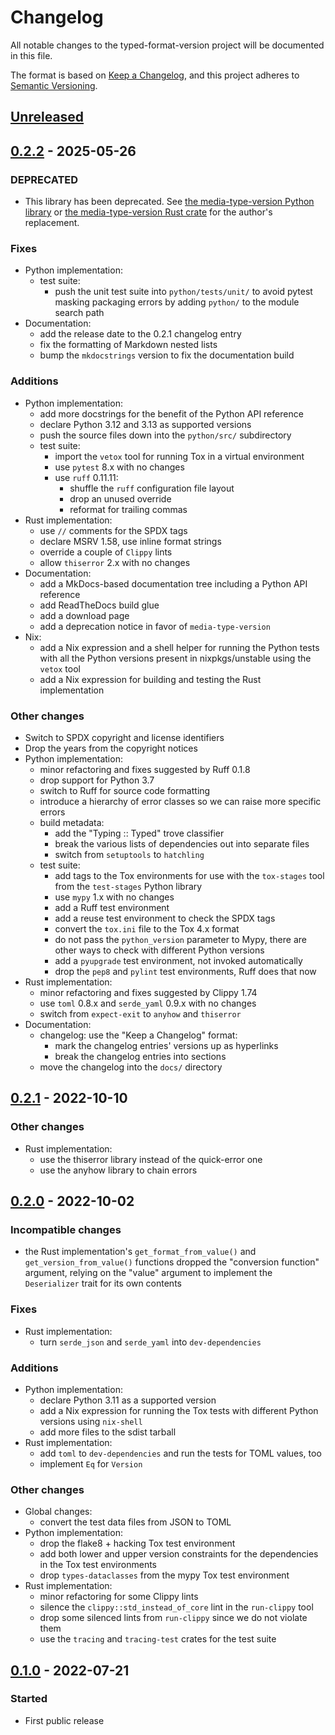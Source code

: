 <!--
SPDX-FileCopyrightText: Peter Pentchev <roam@ringlet.net>
SPDX-License-Identifier: BSD-2-Clause
-->

# Changelog

All notable changes to the typed-format-version project will be documented in this file.

The format is based on [Keep a Changelog](https://keepachangelog.com/en/1.1.0/),
and this project adheres to [Semantic Versioning](https://semver.org/spec/v2.0.0.html).

## [Unreleased]

## [0.2.2] - 2025-05-26

### DEPRECATED

- This library has been deprecated.
  See [the media-type-version Python library][pypi-media-type-version] or
  [the media-type-version Rust crate][crates-io-media-type-version] for
  the author's replacement.

### Fixes

- Python implementation:
    - test suite:
        - push the unit test suite into `python/tests/unit/` to avoid pytest masking
          packaging errors by adding `python/` to the module search path
- Documentation:
    - add the release date to the 0.2.1 changelog entry
    - fix the formatting of Markdown nested lists
    - bump the `mkdocstrings` version to fix the documentation build

### Additions

- Python implementation:
    - add more docstrings for the benefit of the Python API reference
    - declare Python 3.12 and 3.13 as supported versions
    - push the source files down into the `python/src/` subdirectory
    - test suite:
        - import the `vetox` tool for running Tox in a virtual environment
        - use `pytest` 8.x with no changes
        - use `ruff` 0.11.11:
            - shuffle the `ruff` configuration file layout
            - drop an unused override
            - reformat for trailing commas
- Rust implementation:
    - use `//` comments for the SPDX tags
    - declare MSRV 1.58, use inline format strings
    - override a couple of `Clippy` lints
    - allow `thiserror` 2.x with no changes
- Documentation:
    - add a MkDocs-based documentation tree including a Python API reference
    - add ReadTheDocs build glue
    - add a download page
    - add a deprecation notice in favor of `media-type-version`
- Nix:
    - add a Nix expression and a shell helper for running the Python tests with
      all the Python versions present in nixpkgs/unstable using the `vetox` tool
    - add a Nix expression for building and testing the Rust implementation

### Other changes

- Switch to SPDX copyright and license identifiers
- Drop the years from the copyright notices
- Python implementation:
    - minor refactoring and fixes suggested by Ruff 0.1.8
    - drop support for Python 3.7
    - switch to Ruff for source code formatting
    - introduce a hierarchy of error classes so we can raise more specific errors
    - build metadata:
        - add the "Typing :: Typed" trove classifier
        - break the various lists of dependencies out into separate files
        - switch from `setuptools` to `hatchling`
    - test suite:
        - add tags to the Tox environments for use with the `tox-stages` tool from
          the `test-stages` Python library
        - use `mypy` 1.x with no changes
        - add a Ruff test environment
        - add a reuse test environment to check the SPDX tags
        - convert the `tox.ini` file to the Tox 4.x format
        - do not pass the `python_version` parameter to Mypy, there are other ways to
          check with different Python versions
        - add a `pyupgrade` test environment, not invoked automatically
        - drop the `pep8` and `pylint` test environments, Ruff does that now
- Rust implementation:
    - minor refactoring and fixes suggested by Clippy 1.74
    - use `toml` 0.8.x and `serde_yaml` 0.9.x with no changes
    - switch from `expect-exit` to `anyhow` and `thiserror`
- Documentation:
    - changelog: use the "Keep a Changelog" format:
        - mark the changelog entries' versions up as hyperlinks
        - break the changelog entries into sections
    - move the changelog into the `docs/` directory

## [0.2.1] - 2022-10-10

### Other changes

- Rust implementation:
    - use the thiserror library instead of the quick-error one
    - use the anyhow library to chain errors

## [0.2.0] - 2022-10-02

### Incompatible changes

- the Rust implementation's `get_format_from_value()` and
  `get_version_from_value()` functions dropped the "conversion function"
  argument, relying on the "value" argument to implement the `Deserializer`
  trait for its own contents

### Fixes

- Rust implementation:
    - turn `serde_json` and `serde_yaml` into `dev-dependencies`

### Additions

- Python implementation:
    - declare Python 3.11 as a supported version
    - add a Nix expression for running the Tox tests with different Python
      versions using `nix-shell`
    - add more files to the sdist tarball
- Rust implementation:
    - add `toml` to `dev-dependencies` and run the tests for TOML values, too
    - implement `Eq` for `Version`

### Other changes

- Global changes:
    - convert the test data files from JSON to TOML
- Python implementation:
    - drop the flake8 + hacking Tox test environment
    - add both lower and upper version constraints for the dependencies in
      the Tox test environments
    - drop `types-dataclasses` from the mypy Tox test environment
- Rust implementation:
    - minor refactoring for some Clippy lints
    - silence the `clippy::std_instead_of_core` lint in the `run-clippy` tool 
    - drop some silenced lints from `run-clippy` since we do not violate them
    - use the `tracing` and `tracing-test` crates for the test suite

## [0.1.0] - 2022-07-21

### Started

- First public release

[Unreleased]: https://gitlab.com/ppentchev/typed-format-version/-/compare/release%2F0.2.2...main
[0.2.2]: https://gitlab.com/ppentchev/typed-format-version/-/compare/release%2F0.2.1...release%2F0.2.2
[0.2.1]: https://gitlab.com/ppentchev/typed-format-version/-/compare/release%2F0.2.0...release%2F0.2.1
[0.2.0]: https://gitlab.com/ppentchev/typed-format-version/-/compare/release%2F0.1.0...release%2F0.2.0
[0.1.0]: https://gitlab.com/ppentchev/typed-format-version/-/tags/release%2F0.1.0

[crates-io-media-type-version]: https://crates.io/crates/media-type-version "The media-type-version Rust crate"
[pypi-media-type-version]: https://pypi.org/project/media-type-version "The media-type-version Python library"
